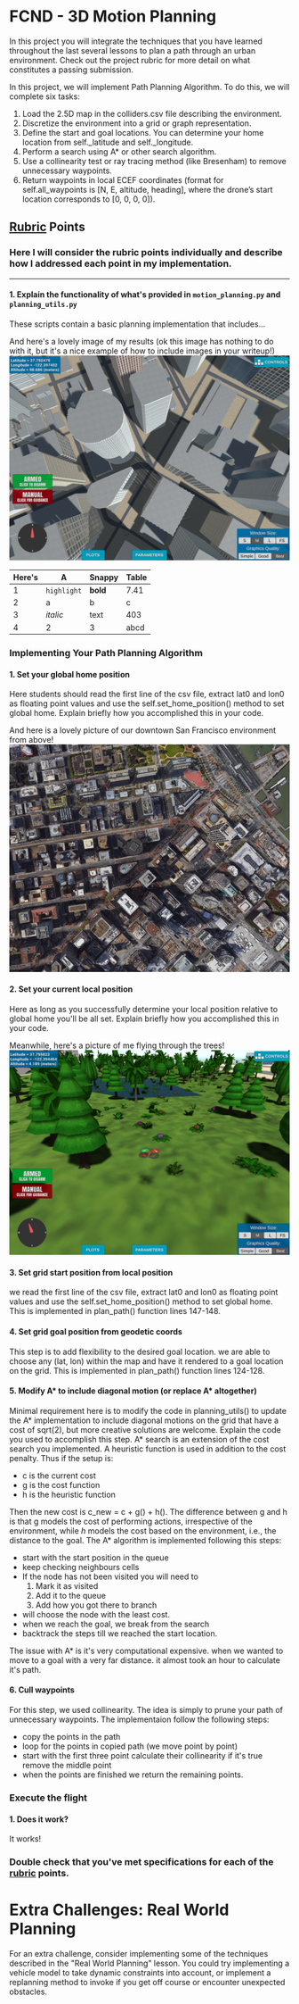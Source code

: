 # FCND - 3D Motion Planning

In this project you will integrate the techniques that you have learned throughout the last several lessons to plan a path through an urban environment. Check out the project rubric for more detail on what constitutes a passing submission.

In this project, we will implement Path Planning Algorithm. To do this, we will complete six tasks: 
1. Load the 2.5D map in the colliders.csv file describing the environment.
2. Discretize the environment into a grid or graph representation.
3. Define the start and goal locations. You can determine your home location from self._latitude and self._longitude.
4. Perform a search using A* or other search algorithm.
5. Use a collinearity test or ray tracing method (like Bresenham) to remove unnecessary waypoints.
6. Return waypoints in local ECEF coordinates (format for self.all_waypoints is [N, E, altitude, heading], where the drone’s start location corresponds to [0, 0, 0, 0]).

## [Rubric](https://review.udacity.com/#!/rubrics/1534/view) Points
### Here I will consider the rubric points individually and describe how I addressed each point in my implementation.  

---

#### 1. Explain the functionality of what's provided in `motion_planning.py` and `planning_utils.py`
These scripts contain a basic planning implementation that includes...

And here's a lovely image of my results (ok this image has nothing to do with it, but it's a nice example of how to include images in your writeup!)
![Top Down View](./misc/high_up.png)

Here's | A | Snappy | Table
--- | --- | --- | ---
1 | `highlight` | **bold** | 7.41
2 | a | b | c
3 | *italic* | text | 403
4 | 2 | 3 | abcd

### Implementing Your Path Planning Algorithm

#### 1. Set your global home position
Here students should read the first line of the csv file, extract lat0 and lon0 as floating point values and use the self.set_home_position() method to set global home. Explain briefly how you accomplished this in your code.


And here is a lovely picture of our downtown San Francisco environment from above!
![Map of SF](./misc/map.png)

#### 2. Set your current local position
Here as long as you successfully determine your local position relative to global home you'll be all set. Explain briefly how you accomplished this in your code.


Meanwhile, here's a picture of me flying through the trees!
![Forest Flying](./misc/in_the_trees.png)

#### 3. Set grid start position from local position
we read the first line of the csv file, extract lat0 and lon0 as floating point values and use the self.set_home_position() method to set global home.
This is implemented in plan_path() function lines 147-148.

#### 4. Set grid goal position from geodetic coords
This step is to add flexibility to the desired goal location. we are able to choose any (lat, lon) within the map and have it rendered to a goal location on the grid.
This is implemented in plan_path() function lines 124-128.

#### 5. Modify A* to include diagonal motion (or replace A* altogether)
Minimal requirement here is to modify the code in planning_utils() to update the A* implementation to include diagonal motions on the grid that have a cost of sqrt(2), but more creative solutions are welcome. Explain the code you used to accomplish this step.
A* search is an extension of the cost search you implemented. A heuristic function is used in addition to the cost penalty. Thus if the setup is:

* c is the current cost
* g is the cost function
* h is the heuristic function

Then the new cost is c_new = c + g() + h().
The difference between g and h is that g models the cost of performing actions, irrespective of the environment, while $h$ models the cost based on the environment, i.e., the distance to the goal.
The A* algorithm is implemented following this steps:
- start with the start position in the queue 
- keep checking neighbours cells
- If the node has not been visited you will need to
    1. Mark it as visited
    2. Add it to the queue
    3. Add how you got there to branch
- will choose the node with the least cost.
- when we reach the goal, we break from the search
- backtrack the steps till we reached the start location. 

The issue with A* is it's very computational expensive. when we wanted to move to a goal with a very far distance. it almost took an hour to calculate it's path.   

#### 6. Cull waypoints 
For this step, we used collinearity. The idea is simply to prune your path of unnecessary waypoints.
The implementaion follow the following steps:
- copy the points in the path
- loop for the points in copied path (we move point by point)
- start with the first three point calculate their collinearity if it's true remove the middle point
- when the points are finished we return the remaining points.

### Execute the flight
#### 1. Does it work?
It works!

### Double check that you've met specifications for each of the [rubric](https://review.udacity.com/#!/rubrics/1534/view) points.
  
# Extra Challenges: Real World Planning

For an extra challenge, consider implementing some of the techniques described in the "Real World Planning" lesson. You could try implementing a vehicle model to take dynamic constraints into account, or implement a replanning method to invoke if you get off course or encounter unexpected obstacles.


